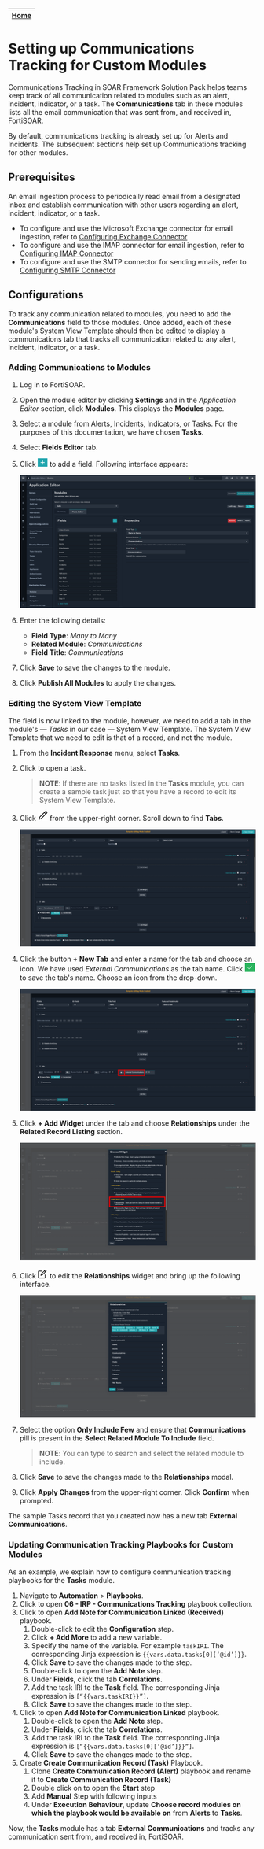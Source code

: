 | [Home](../README.md) |
|----------------------|

# Setting up Communications Tracking for Custom Modules

Communications Tracking in SOAR Framework Solution Pack helps teams keep track of all communication related to modules such as an alert, incident, indicator, or a task. The **Communications** tab in these modules lists all the email communication that was sent from, and received in, FortiSOAR.

By default, communications tracking is already set up for Alerts and Incidents. The subsequent sections help set up Communications tracking for other modules.

## Prerequisites

An email ingestion process to periodically read email from a designated inbox and establish communication with other users regarding an alert, incident, indicator, or a task.
  - To configure and use the Microsoft Exchange connector for email ingestion, refer to [Configuring Exchange Connector](https://docs.fortinet.com/document/fortisoar/3.4.0/exchange/1/exchange-v3-4-0#Configuring_the_connector)
  - To configure and use the IMAP connector for email ingestion, refer to [Configuring IMAP Connector](https://docs.fortinet.com/document/fortisoar/3.5.6/imap-connector/326/imap-connector-v3-5-6)
  - To configure and use the SMTP connector for sending emails, refer to [Configuring SMTP Connector](https://docs.fortinet.com/document/fortisoar/2.4.3/smtp-connector/327/smtp-connector-v2-4-3)

## Configurations

To track any communication related to modules, you need to add the **Communications** field to those modules. Once added, each of these module's System View Template should then be edited to display a communications tab that tracks all communication related to any alert, incident, indicator, or a task.

### Adding Communications to Modules

1. Log in to FortiSOAR.
2. Open the module editor by clicking **Settings** and in the *Application Editor* section, click **Modules**. This displays the **Modules** page.
3. Select a module from Alerts, Incidents, Indicators, or Tasks. For the purposes of this documentation, we have chosen **Tasks**.
4. Select **Fields Editor** tab.
5. Click <img src="./res/icon-add.svg" width="20" /> to add a field. Following interface appears:

    ![](./res/adding-comms-field.png)

6. Enter the following details:
    - **Field Type**: *Many to Many*
    - **Related Module**: *Communications*
    - **Field Title**: *Communications*
7. Click **Save** to save the changes to the module.
8. Click **Publish All Modules** to apply the changes.

### Editing the System View Template

The field is now linked to the module, however, we need to add a tab in the module's &mdash; *Tasks* in our case &mdash; System View Template. The System View Template that we need to edit is that of a record, and not the module.

1. From the **Incident Response** menu, select **Tasks**.
2. Click to open a task.

    >**NOTE**: If there are no tasks listed in the **Tasks** module, you can create a sample task just so that you have a record to edit its System View Template.

3. Click <img src="./res/icon-edit.svg" width="20" /> from the upper-right corner. Scroll down to find **Tabs**.

    ![](./res/editing-records-svt.png)

4. Click the button **+ New Tab** and enter a name for the tab and choose an icon. We have used *External Communications* as the tab name. Click <img src="./res/button-green-check.svg" width="20" /> to save the tab's name. Choose an icon from the drop-down.

    ![](./res/task-svt-choose-name-icon.png)

5. Click **+ Add Widget** under the tab and choose **Relationships** under the **Related Record Listing** section.

    ![](./res/task-svt-choose-widget.png)

6. Click <img src="./res/icon-edit-page.svg" width="20" /> to edit the **Relationships** widget and bring up the following interface.

    ![](./res/edit-relationship-widget.png)

7. Select the option **Only Include Few** and ensure that **Communications** pill is present in the **Select Related Module To Include** field.

    >**NOTE**: You can type to search and select the related module to include.

8. Click **Save** to save the changes made to the **Relationships** modal.
9. Click **Apply Changes** from the upper-right corner. Click **Confirm** when prompted.

The sample Tasks record that you created now has a new tab **External Communications**.

### Updating Communication Tracking Playbooks for Custom Modules

As an example, we explain how to configure communication tracking playbooks for the **Tasks** module.

1. Navigate to **Automation** > **Playbooks**.
2. Click to open **06 - IRP - Communications Tracking** playbook collection.
3. Click to open **Add Note for Communication Linked (Received)** playbook.
    1. Double-click to edit the **Configuration** step.
    2. Click **+ Add More** to add a new variable.
    3. Specify the name of the variable. For example `taskIRI`. The corresponding Jinja expression is `{{vars.data.tasks[0][‘@id’]}}`.
    4. Click **Save** to save the changes made to the step.
    5. Double-click to open the **Add Note** step.
    6. Under **Fields**, click the tab **Correlations**.
    7. Add the task IRI to the **Task** field. The corresponding Jinja expression is `[“{{vars.taskIRI}}”]`.
    8. Click **Save** to save the changes made to the step.
4. Click to open **Add Note for Communication Linked** playbook.
    1. Double-click to open the **Add Note** step.
    2. Under **Fields**, click the tab **Correlations**.
    3. Add the task IRI to the **Task** field. The corresponding Jinja expression is `[“{{vars.data.tasks[0][‘@id’]}}”]`.
    4. Click **Save** to save the changes made to the step.
5. Create **Create Communication Record (Task)** Playbook.
    1. Clone **Create Communication Record (Alert)** playbook and rename it to **Create Communication Record (Task)**
    2. Double click on to open the **Start** step
    3. Add **Manual** Step with following inputs
    4. Under **Execution Behaviour**, update **Choose record modules on which the playbook would be available on** from **Alerts** to **Tasks**.

Now, the **Tasks** module has a tab **External Communications** and tracks any communication sent from, and received in, FortiSOAR.
